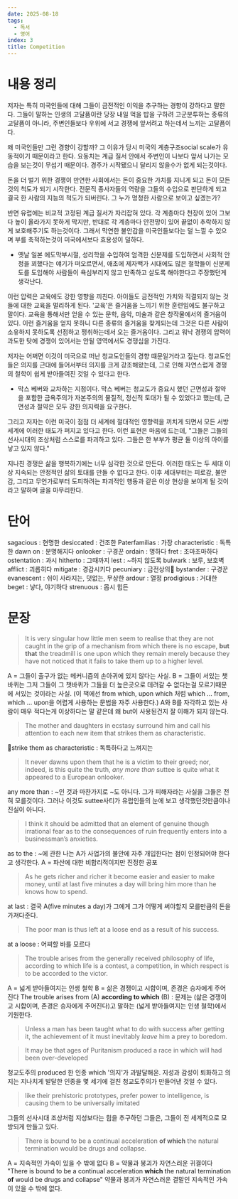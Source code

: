```yaml
---
date: 2025-08-18
tags:
  - 독서
  - 영어
index: 3
title: Competition
---
```

# 내용 정리
저자는 특히 미국인들에 대해 그들이 금전적인 이익을 추구하는 경향이 강하다고 말한다.
그들이 말하는 인생의 고달픔이란 당장 내일 먹을 밥을 구하려 고군분투하는 종류의 고달픔이 아니라,  주변인들보다 우위에 서고 경쟁에 앞서려고 하는데서 느끼는 고달픔이다.

왜 미국인들만 그런 경향이 강할까? 그 이유가 당시 미국의 계층구조social scale가 유동적이기 때문이라고 한다. 요동치는 계급 질서 안에서 주변인이 나보다 앞서 나가는 모습을 보는것이 무섭기 때문이다. 경주가 시작됐으니 달리지 않을수가 없게 되는것이다. 

돈을 더 벌기 위한 경쟁이 만연한 사회에서는 돈이 중요한 가치를 지니게 되고 돈이 모든것의 척도가 되기 시작한다. 전문직 종사자들의 역량을 그들의 수입으로 판단하게 되고 결국 한 사람의 지능의 척도가 되버린다. 그 누가 멍청한 사람으로 보이고 싶겠는가? 

반면 유럽에는 비교적 고정된 계급 질서가 자리잡혀 있다. 각 계층마다 천장이 있어 그보다 높이 올라가지 못하게 막지만, 반대로 각 계층마다 안전망이 있어 끝없이 추락하지 않게 보호해주기도 하는것이다. 그래서 막연한 불안감을 미국인들보다는 덜 느낄 수 있으며 부를 축적하는것이 미국에서보다 효용성이 덜하다.
- 옛날 일본 에도막부시절, 성리학을 수입하여 엄격한 신분제를 도입하면서 사회적 안정을 꾀했다는 얘기가 떠오르면서, 애초에 제자백가 시대에도 많은 철학들이 신분제도를 도입해야 사람들이 욕심부리지 않고 만족하고 살도록 해야한다고 주장했던게 생각난다.

이런 압력은 교육에도 강한 영향을 끼친다. 아이들도 금전적인 가치와 직결되지 않는 것들에 대한 교육을 멀리하게 된다. '교육'은 즐거움을 느끼기 위한 훈련임에도 불구하고 말이다. 교육을 통해서만 얻을 수 있는 문학, 음악, 미술과 같은 창작물에서의 즐거움이 있다. 이런 즐거움을 얻지 못하니 다른 종류의 즐거움을 찾게되는데 그것은 다른 사람이 소유하지 못하도록 선점하고 쟁취하는데서 오는 즐거움이다. 그리고 워낙 경쟁의 압력이 과도한 탓에 경쟁이 있어서는 안될 영역에서도 경쟁심을 가진다. 

저자는 어쩌면 이것이 미국으로 떠난 청교도인들의 경향 떄문일거라고 짚는다. 청교도인들은 의지를 근대에 들어서부터 의지를 크게 강조해왔는데, 그로 인해 자연스럽게 경쟁의 철학이 쉽게 받아들여진 것일 수 있다고 한다.
- 막스 베버와 교차하는 지점이다. 막스 베버는 청교도가 중요시 했던 근면성과 절약을 포함한 금욕주의가 자본주의의 물질적, 정신적 토대가 될 수 있었다고 했는데, 근면성과 절약은 모두 강한 의지력을 요구한다.

그리고 저자는 이런 미국이 점점 더 세계에 절대적인 영향력을 끼치게 되면서 모든 서방세계에 이러한 태도가 퍼지고 있다고 한다. 이런 표현은 마음에 드는데, "그들은 그들의 선사시대의 조상처럼 스스로를 파괴하고 있다. 그들은 한 부부가 평균 둘 이상의 아이를 낳고 있지 않다."

지나친 경쟁은 삶을 행복하기에는 너무 심각한 것으로 만든다. 이러한 태도는 두 세대 이상 지속되는 안정적인 삶의 토대를 만들 수 없다고 한다. 이후 세대부터는 피로감, 불안감, 그리고 무언가로부터 도피하려는 파괴적인 행동과 같은 이상 현상을 보이게 될 것이라고 말하며 글을 마무리한다.

# 단어
sagacious : 현명한
desiccated : 건조한
Paterfamilias : 가장
characteristic : 독특한
dawn on : 분명해지다
onlooker : 구경꾼
ordain : 명하다
fret : 조마조마하다
ostentation : 과시
hitherto : 그때까지
lest : ~하지 않도록
bulwark : 보루, 보호벽
afflict : 괴롭히다
mitigate : 경감시키다
pecuniary : 금전상의
bystander : 구경꾼
evanescent : 쉬이 사라지는, 덧없는, 무상한
ardour : 열정
prodigious : 거대한
beget : 낳다, 야기하다
strenuous : 몹시 힘든
#  문장

> It is very singular how little men seem to realise
that they are not caught in the grip of a mechanism
from which there is no escape, **but that** the
treadmill is one upon which they remain merely
because they have not noticed that it fails to take
them up to a higher level.

A = 그들이 출구가 없는 메커니즘의 손아귀에 있지 않다는 사실.
B = 그들이 서있는 챗바퀴는 그저 그들이 그 챗바퀴가 그들을 더 높은곳으로 데려갈 수 없다는걸 모르기때문에 서있는 것이라는 사실.
(이 책에선 from which, upon which 처럼 which ... from, which ... upon을 어렵게 사용하는 문법을 자주 사용한다.)
A와 B를 자각하고 있는 사람이 매우 적다는게 이상하다는 말 같은데 왜 but이 사용된건지 잘 이해가 되지 않는다.

>The mother and
daughters in ecstasy surround him and call his
attention to each new item that strikes them as
characteristic.

strike them as characteristic : 독특하다고 느껴지는

>It never dawns upon them that he is a victim to their
greed; nor, indeed, is this quite the truth, *any more
than* suttee is quite what it appeared to a European
onlooker.

any more than : ~인 것과 마찬가지로 ~도 아니다.
그가 피해자라는 사실을 그들은 전혀 모를것이다. 그러나 이것도 suttee사티가
유럽인들의 눈에 보고 생각했던것만큼이나 진실이 아니다.


>I think it should be admitted that an element of
genuine though irrational fear as to the
consequences of ruin frequently enters into a
businessman’s anxieties.

as to the : ~에 관한
나는 A가  사업가의 불안에 자주 개입한다는 점이 인정되어야 한다고 생각한다.
A = 파산에 대한 비합리적이지만 진정한 공포

>As he gets richer and richer it become
easier and easier to make money, until at last five
minutes a day will bring him more than he knows
how to spend.

at last : 결국
A(five minutes a day)가 그에게 그가 어떻게 써야할지 모를만큼의 돈을 가져다준다. 

>The poor man is thus left at a loose
end as a result of his success.

at a loose : 어찌할 바를 모르다

>The trouble arises from the
generally received philosophy of life, according to
which life is a contest, a competition, in which
respect is to be accorded to the victor.

A = 넓게 받아들여지는 인생 철학
B = 삶은 경쟁이고 시합이며, 존경은 승자에게 주어진다
The trouble arises from (A) **according to which** (B) : 문제는 (삶은 경쟁이고 시합이며, 존경은 승자에게 주어진다)고 말하는 (넓게 받아들여지는 인생 철학)에서 기원한다.

> Unless a man has been taught
what to do with success after getting it, the
achievement of it must inevitably *leave* him a prey
to boredom.


>It may be that ages of Puritanism produced a race
in which will had been over-developed

청교도주의 produced 한 인종 which '의지'가 과발달해온.
지성과 감성이 퇴화하고 의지는 지나치게 발달한 인종을 몇 세기에 걸친 청교도주의가 만들어낸 것일 수 있다.

>like their prehistoric
prototypes, prefer power to intelligence, is causing
them to be universally imitated

그들의 선사시대 조상처럼 지성보다는 힘을 추구하던 그들은, 그들이 전 세계적으로 모방되게 만들고 있다.

> There is bound to be a continual acceleration **of
which** the natural termination would be drugs and
collapse. 

A = 지속적인 가속이 있을 수 밖에 없다
B = 약물과 붕괴가 자연스러운 귀결이다
"There is bound to be a continual acceleration **which** the natural termination **of** would be drugs and collapse"
약물과 붕괴가 자연스러운 결말인 지속적인 가속이 있을 수 밖에 없다.
